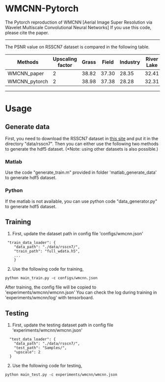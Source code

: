 # WMCNN-Pytorch
The Pytorch reproduction of WMCNN [Aerial Image Super Resolution via Wavelet Multiscale Convolutional Neural Networks]
If you use this code, please cite the paper.

****
The PSNR value on RSSCN7 dataset is compared in the following table.

|Methods|Upscaling factor|Grass|Field|Industry|River Lake|Forest|Resident|Parking|Average|
|---|---|---|---|---|---|---|---|---|---|
|WMCNN_paper|2|38.82|37.30|28.35|32.41|29.68|28.49|29.10|32.02|
|WMCNN_pytorch|2|38.98|37.38|28.28|32.31|29.71|28.33|30.00|32.14|


****
# Usage

## Generate data
First, you need to download the RSSCN7 dataset in [this site](https://github.com/palewithout/RSSCN7) and put it in the directory "data/rsscn7". Then you can either use the following two methods to generate the hdf5 dataset. (*Note: using other datasets is also possible.)

### Matlab
Use the code "generate_train.m" provided in folder 'matlab_generate_data' to generate hdf5 dataset.

### Python
If the matlab is not available, you can use python code "data_generator.py" to generate hdf5 dataset.

## Training
1. First, update the dataset path in config file 'configs/wmcnn.json'
```
 "train_data_loader": {
    "data_path": "./data/rsscn7/",
    "train_path": "full_wdata.h5",
    ...
    }
```
2. Use the following code for training,
```
python main_train.py -c configs/wmcnn.json
```
After training, the config file will be copied to 'experiments/wmcnn/wmcnn.json'
You can check the log during training in 'experiments/wmcnn/log' with tensorboard.

## Testing
1. First, update the testing dataset path in config file 'experiments/wmcnn/wmcnn.json'
```
  "test_data_loader": {
    "data_path": "./data/rsscn7/",
    "test_path": "Samples/",
    "upscale": 2
  }
```
2. Use the following code for testing,
```
python main_test.py -c experiments/wmcnn/wmcnn.json
```
